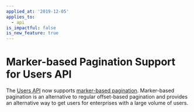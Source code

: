 ```yaml
---
applied_at: '2019-12-05'
applies_to:
  - api
is_impactful: false
is_new_feature: true
---
```

# Marker-based Pagination Support for Users API

The [Users API](e://get_users) now supports [marker-based
pagination](g://api-calls/pagination/marker-based). Marker-based pagination is
an alternative to regular offset-based pagination and provides an alternative
way to get users for enterprises with a large volume of users.